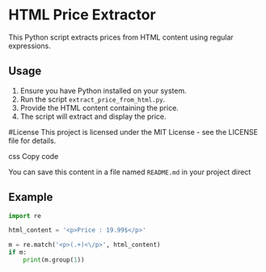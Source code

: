 # HTML Price Extractor

This Python script extracts prices from HTML content using regular expressions.

## Usage

1. Ensure you have Python installed on your system.
2. Run the script `extract_price_from_html.py`.
3. Provide the HTML content containing the price.
4. The script will extract and display the price.

#License
This project is licensed under the MIT License - see the LICENSE file for details.

css
Copy code

You can save this content in a file named `README.md` in your project direct

## Example

```python
import re

html_content = '<p>Price : 19.99$</p>'

m = re.match('<p>(.+)<\/p>', html_content)
if m:
    print(m.group(1))

